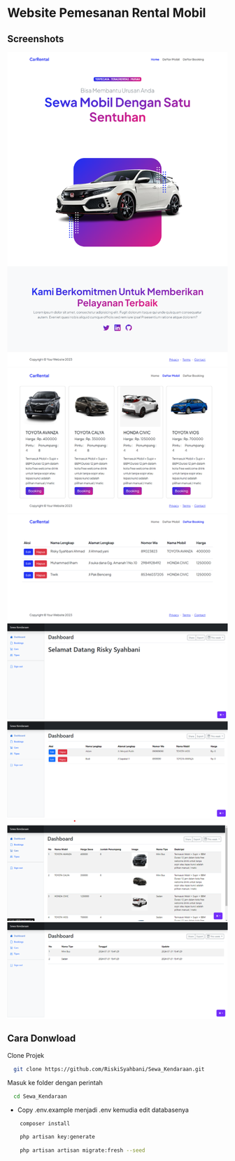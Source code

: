 # Website Pemesanan Rental Mobil

## Screenshots

![preview img](/home.png)
![preview img](/daftarmobil.png)
![preview img](/daftarbooking.png)
![preview img](/dashboard.png)
![preview img](/booking.png)
![preview img](/cars.png)
![preview img](/tipe.png)

## Cara Donwload

Clone Projek

```bash
  git clone https://github.com/RiskiSyahbani/Sewa_Kendaraan.git
```

Masuk ke folder dengan perintah

```bash
  cd Sewa_Kendaraan
```

-   Copy .env.example menjadi .env kemudia edit databasenya

```bash
    composer install
```

```bash
    php artisan key:generate
```

```bash
    php artisan artisan migrate:fresh --seed
```
